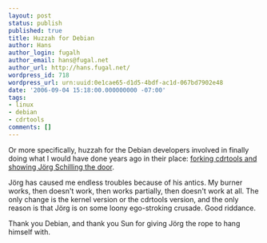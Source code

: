 ```yaml
---
layout: post
status: publish
published: true
title: Huzzah for Debian
author: Hans
author_login: fugalh
author_email: hans@fugal.net
author_url: http://hans.fugal.net/
wordpress_id: 718
wordpress_url: urn:uuid:0e1cae65-d1d5-4bdf-ac1d-067bd7902e48
date: '2006-09-04 15:18:00.000000000 -07:00'
tags:
- linux
- debian
- cdrtools
comments: []
---
```

<p>Or more specifically, huzzah for the Debian developers involved in finally
doing what I would have done years ago in their place: <a href="http://lists.debian.org/debian-devel-announce/2006/09/msg00002.html">forking cdrtools and
showing Jörg Schilling the door</a>. </p>

<p>Jörg has caused me endless troubles because of his antics. My burner works,
then doesn't work, then works partially, then doesn't work at all. The only
change is the kernel version or the cdrtools version, and the only reason is
that Jörg is on some loony ego-stroking crusade. Good riddance.</p>

<p>Thank you Debian, and thank you Sun for giving Jörg the rope to hang himself
with.</p>
